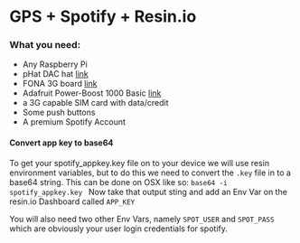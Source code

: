 # GPS + Spotify + Resin.io

### What you need:
* Any Raspberry Pi
* pHat DAC hat [link]()
* FONA 3G board [link]()
* Adafruit Power-Boost 1000 Basic [link]()
* a 3G capable SIM card with data/credit
* Some push buttons
* A premium Spotify Account


#### Convert app key to base64
To get your spotify_appkey.key file on to your device we will use resin environment variables, but to do this we need to convert the `.key` file in to a base64 string. This can be done on OSX like so:
`base64 -i spotify_appkey.key `
Now take that output sting and add an Env Var on the resin.io Dashboard called `APP_KEY`

You will also need two other Env Vars, namely `SPOT_USER` and `SPOT_PASS` which are obviously your user login credentials for spotify.
